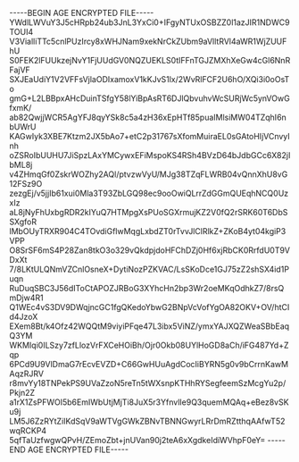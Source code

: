 -----BEGIN AGE ENCRYPTED FILE-----
YWdlLWVuY3J5cHRpb24ub3JnL3YxCi0+IFgyNTUxOSBZZ0l1azJIR1NDWC9TOUI4
V3VialliTTc5cnlPUzIrcy8xWHJNam9xekNrCkZUbm9aVlltRVl4aWR1WjZUUFhU
S0FEK2lFUUkzejNvY1FjUUdGV0NQZUEKLS0tIFFnTGJZMXhXeGw4cGl6NnRFajVF
SXJEaUdiY1V2VFFsVjlaODIxamoxV1kKJvS1lx/2WvRlFCF2U6hO/XQi3i0oOsTo
gmG+L2LBBpxAHcDuinTSfgY58lYiBpAsRT6DJlQbvuhvWcSURjWc5ynVOwGfxmK/
ab82QwjjWCR5AgYFJ8qyYSk8c5a4zH36xEpHTf85puaIMlsiMW04TZqhI6nbUWrU
KAGwIyk3XBE7Ktzm2JX5bAo7+etC2p31767sXfomMuiraEL0sGAtoHIjVCnvyInh
oZSRoIbUUHU7JiSpzLAxYMCywxEFiMspoKS4RSh4BVzD64bJdbGCc6X82jIbML8j
v4ZHmqGf0ZskrWOZhy2AQl/ptvzwVyU/MJg38TZqFLWRB04vQnnXhU8vG12FSz9O
zezgEj/v5jjIb61xui0Mla3T93ZbLGQ98ec9ooOwiQLrrZdGGmQUEqhNCQ0UzxIz
aL8jNyFhUxbgRDR2kIYuQ7HTMpgXsPUoSGXrmujKZ2V0fQ2rSRK60T6DbSSXgfoR
lMbOUyTRXR904C4TOvdiGflwMqgLxbdZT0rTvvJlClRlkZ+ZKoB4yt04kgiP3VPP
O8SrSF6mS4P28Zan8tkO3o329vQkdpjdoHFChDZj0Hf6xjRbCK0RrfdU0T9VDxXt
7/8LKtULQNmVZCnlOsneX+DytiNozPZKVAC/LsSKoDce1GJ75zZ2shSX4id1Puqn
RuDuqSBC3J56dIToCtAPOZJRBoG3XYhcHn2bp3Wr2oeMKqOdhkZ7/8rsQmDjw4R1
Q1WEc4vS3DV9DWqjncGC1fgQKedoYbwG2BNpVcVofYgOA82OKV+OV/htCId4JzoX
EXem8Bt/k4Ofz42WQQtM9viyiPFqe47L3ibx5ViNZ/ymxYAJXQZWeaSBbEaqQ3YM
WKMIqi0ILSzy7zfLlozVrFXCeHOiBh/Ojr0Okb08UYlHoGD8aCh/iFG487Yd+Zqp
6PCd9U9VlDmaG7rEcvEVZD+C66GwHUuAgdCocIiBYRN5g0v9bCrrnKawMAqzRJRV
r8mvYy18TNPekPS9UVaZzoN5reTn5tWXsnpKTHhRYSegfeemSzMcgYu2p/Pkjn2Z
a1rX1ZsPFWOI5b6EmIWbUtjMjTi8JuX5r3YfnvlIe9Q3quemMQAq+eBez8vSKu9j
LM5J6ZzRYtZiIKdSqV9aWTVgGWkZBNvTBNNGwyrLRrDmRZtthqAAfwT52wqRCKP4
5qfTaUzfwgwQPvH/ZEmoZbt+jnUVan90j2teA6xXgdkeIdiWVhpF0eY=
-----END AGE ENCRYPTED FILE-----
